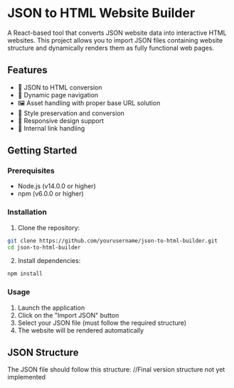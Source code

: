 # JSON to HTML Website Builder

A React-based tool that converts JSON website data into interactive HTML websites. This project allows you to import JSON files containing website structure and dynamically renders them as fully functional web pages.

## Features

- 📄 JSON to HTML conversion
- 🔄 Dynamic page navigation
- 🖼️ Asset handling with proper base URL solution
- 🎨 Style preservation and conversion
- 📱 Responsive design support
- 🔗 Internal link handling

## Getting Started

### Prerequisites

- Node.js (v14.0.0 or higher)
- npm (v6.0.0 or higher)

### Installation

1. Clone the repository:

```bash
git clone https://github.com/yourusername/json-to-html-builder.git
cd json-to-html-builder
```

2. Install dependencies:

```bash
npm install
```

### Usage

1. Launch the application
2. Click on the "Import JSON" button
3. Select your JSON file (must follow the required structure)
4. The website will be rendered automatically

## JSON Structure

The JSON file should follow this structure:
//Final version structure not yet implemented
